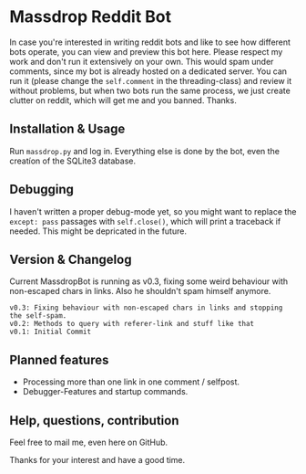 # Massdrop Reddit Bot
In case you're interested in writing reddit bots and like to see how different bots operate, you can view and preview this bot here. Please respect my work and don't run it extensively on your own. This would spam under comments, since my bot is already hosted on a dedicated server. You can run it (please change the `self.comment` in the threading-class) and review it without problems, but when two bots run the same process, we just create clutter on reddit, which will get me and you banned. Thanks.

## Installation & Usage
Run `massdrop.py` and log in. Everything else is done by the bot, even the creatíon of the SQLite3 database.

## Debugging
I haven't written a proper debug-mode yet, so you might want to replace the `except: pass` passages with `self.close()`, which will print a traceback if needed. This might be depricated in the future.

## Version & Changelog
Current MassdropBot is running as v0.3, fixing some weird behaviour with non-escaped chars in links. Also he shouldn't spam himself anymore.
```
v0.3: Fixing behaviour with non-escaped chars in links and stopping the self-spam.
v0.2: Methods to query with referer-link and stuff like that
v0.1: Initial Commit
```

## Planned features
- Processing more than one link in one comment / selfpost.
- Debugger-Features and startup commands.

## Help, questions, contribution
Feel free to mail me, even here on GitHub.

Thanks for your interest and have a good time.
